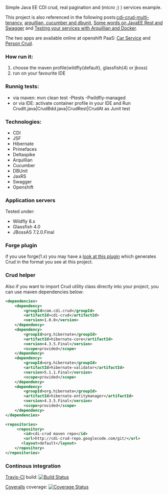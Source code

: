 Simple Java EE CDI crud, real pagination and (micro ;) ) services example.

This project is also referenced in the following posts:[cdi-crud-multi-tenancy](http://rpestano.wordpress.com/2014/11/04/cdi-crud-multi-tenancy/), [arquillian, cucumber and dbunit](http://rpestano.wordpress.com/2014/11/08/arquillian-cucumber-dbunit/), [Some words on JavaEE Rest and Swagger](http://rpestano.wordpress.com/2014/12/21/some-words-on-javaee-rest-and-swagger/) and [Testing your services with Arquillian and Docker](http://rpestano.wordpress.com/2014/12/28/testing-services-arquillian-docker/).

The two apps are available online at openshift PaaS: [Car Service](http://cdicrud-rpestano.rhcloud.com/car-service) and [Person Crud](http://person-rmpestano.rhcloud.com/person).

### How run it:

1. choose the maven profile(wildfly{default}, glassfish(4) or jboss)
2. run on your favourite IDE

### Runnig tests:

* via maven: mvn clean test -Ptests -Pwildfly-managed 
* or via IDE: activate container profile in your IDE and Run CrudIt.java|CrudBdd.java|CrudRest|CrudAt as Junit test


### Technologies:

* CDI
* JSF
* Hibernate
* Primefaces
* Deltaspike
* Arquillian
* Cucumber
* DBUnit
* JaxRS
* Swagger
* Openshift


### Application servers
Tested under:
* Wildfly 8.x
* Glassfish 4.0
* JBossAS 7.2.0.Final

### Forge plugin
if you use forge(1.x) you may have a [look at this plugin](https://github.com/rmpestano/crud-plugin) which generates Crud in the format you see at this project. 

### Crud helper 
Also if you want to import Crud utility class directly into your project, you can use maven dependencies below:

```xml
<dependencies>
	<dependency>
		<groupId>com.cdi.crud</groupId>
		<artifactId>cdi-crud</artifactId>
		<version>1.0.0</version>
	</dependency>
	<dependency>
		<groupId>org.hibernate</groupId>
		<artifactId>hibernate-core</artifactId>
		<version>4.3.5.Final</version>
		<scope>provided</scope>
	</dependency>
	<dependency>
		<groupId>org.hibernate</groupId>
		<artifactId>hibernate-validator</artifactId>
		<version>5.1.1.Final</version>
		<scope>provided</scope>
	</dependency>
	<dependency>
		<groupId>org.hibernate</groupId>
		<artifactId>hibernate-entitymanager</artifactId>
		<version>4.3.5.Final</version>
		<scope>provided</scope>
	</dependency>
</dependencies>

<repositories>
     <repository>
        <id>cdi-crud maven repo</id>
        <url>http://cdi-crud-repo.googlecode.com/git/</url>
       <layout>default</layout>
    </repository>
</repositories>
```
### Continous integration
[Travis-CI](https://travis-ci.org/rmpestano/cdi-crud) build:
[![Build Status](https://travis-ci.org/rmpestano/cdi-crud.png)](https://travis-ci.org/rmpestano/cdi-crud)

[Coveralls](https://coveralls.io/repos/rmpestano/cdi-crud/) coverage:
[![Coverage Status](https://coveralls.io/repos/rmpestano/cdi-crud/badge.png)](https://coveralls.io/r/rmpestano/cdi-crud)
